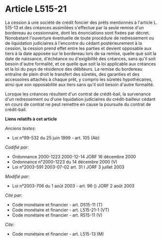 # Article L515-21

La cession à une société de crédit foncier des prêts mentionnés à l'article L. 515-13 et des créances assimilées s'effectue
par la seule remise d'un bordereau au cessionnaire, dont les énonciations sont fixées par décret. Nonobstant l'ouverture
éventuelle de toute procédure de redressement ou de liquidation judiciaires à l'encontre du cédant postérieurement à la
cession, la cession prend effet entre les parties et devient opposable aux tiers à la date apposée sur le bordereau lors de
sa remise, quelle que soit la date de naissance, d'échéance ou d'exigibilité des créances, sans qu'il soit besoin d'autre
formalité, et ce quelle que soit la loi applicable aux créances et la loi du pays de résidence des débiteurs. La remise du
bordereau entraîne de plein droit le transfert des sûretés, des garanties et des accessoires attachés à chaque prêt, y
compris les sûretés hypothécaires, ainsi que son opposabilité aux tiers sans qu'il soit besoin d'autre formalité.

Lorsque les créances résultent d'un contrat de crédit-bail, la survenance d'un redressement ou d'une liquidation judiciaires
du crédit-bailleur cédant en cours de contrat ne peut remettre en cause la poursuite du contrat de crédit-bail.

**Liens relatifs à cet article**

_Anciens textes_:

  - Loi n°99-532 du 25 juin 1999 - art. 105 (Ab)

_Codifié par_:

  - Ordonnance 2000-1223 2000-12-14 JORF 16 décembre 2000
  - Ordonnance n°2000-1223 du 14 décembre 2000 (V)
  - Loi n°2003-591 2003-07-02 art. 31 I JORF 3 juillet 2003

_Modifié par_:

  - Loi n°2003-706 du 1 août 2003 - art. 96 () JORF 2 août 2003

_Cité par_:

  - Code monétaire et financier - art. D515-11 (T)
  - Code monétaire et financier - art. L515-21-1 (VT)
  - Code monétaire et financier - art. R515-11 (V)

_Cite_:

  - Code monétaire et financier - art. L515-13 (M)
